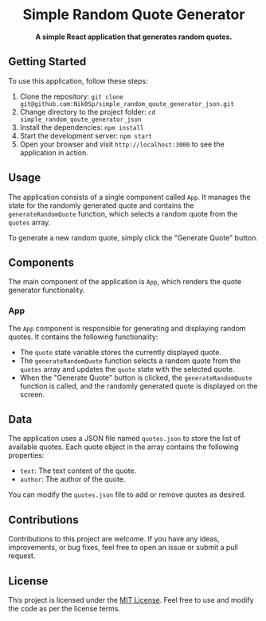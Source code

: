 <h1 align="center">Simple Random Quote Generator</h1>


<p align="center">
  <strong>A simple React application that generates random quotes.</strong>
</p>

## Getting Started

To use this application, follow these steps:

1. Clone the repository: `git clone git@github.com:Nik0Sp/simple_random_qoute_generator_json.git`
2. Change directory to the project folder: `cd simple_random_qoute_generator_json`
3. Install the dependencies: `npm install`
4. Start the development server: `npm start`
5. Open your browser and visit `http://localhost:3000` to see the application in action.

## Usage

The application consists of a single component called `App`. It manages the state for the randomly generated quote and contains the `generateRandomQuote` function, which selects a random quote from the `quotes` array.

To generate a new random quote, simply click the "Generate Quote" button.

## Components

The main component of the application is `App`, which renders the quote generator functionality.

### App

The `App` component is responsible for generating and displaying random quotes. It contains the following functionality:

- The `quote` state variable stores the currently displayed quote.
- The `generateRandomQuote` function selects a random quote from the `quotes` array and updates the `quote` state with the selected quote.
- When the "Generate Quote" button is clicked, the `generateRandomQuote` function is called, and the randomly generated quote is displayed on the screen.

##  Data

The application uses a JSON file named `quotes.json` to store the list of available quotes. Each quote object in the array contains the following properties:

- `text`: The text content of the quote.
- `author`: The author of the quote.

You can modify the `quotes.json` file to add or remove quotes as desired.

## Contributions

Contributions to this project are welcome. If you have any ideas, improvements, or bug fixes, feel free to open an issue or submit a pull request.

##  License

This project is licensed under the [MIT License](https://opensource.org/licenses/MIT). Feel free to use and modify the code as per the license terms.